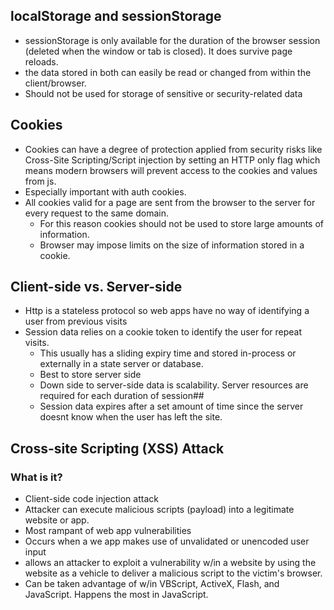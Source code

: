 ## localStorage and sessionStorage
+ sessionStorage is only available for the duration of the browser session (deleted when the window or tab is closed). It does survive page reloads.
+ the data stored in both can easily be read or changed from within the client/browser.
+ Should not be used for storage of sensitive or security-related data

## Cookies
+ Cookies can have a degree of protection applied from security risks like Cross-Site Scripting/Script injection by setting an HTTP only flag which means modern browsers will prevent access to the cookies and values from js.
+ Especially important with auth cookies.
+ All cookies valid for a page are sent from the browser to the server for every request to the same domain.
  + For this reason cookies should not be used to store large amounts of information.
  + Browser may impose limits on the size of information stored in a cookie.


## Client-side vs. Server-side
+ Http is a stateless protocol so web apps have no way of identifying a user from previous visits
+ Session data relies on a cookie token to identify the user for repeat visits.
  + This usually has a sliding expiry time and stored in-process or externally in a state server or database.
  + Best to store server side
  + Down side to server-side data is scalability. Server resources are required for each duration of session##
  + Session data expires after a set amount of time since the server doesnt know when the user has left the site.


## Cross-site Scripting (XSS) Attack
 ### What is it?
 + Client-side code injection attack
 + Attacker can execute malicious scripts (payload) into a legitimate website or app.
 + Most rampant of web app vulnerabilities
 + Occurs when a we app makes use of unvalidated or unencoded user input
 + allows an attacker to exploit a vulnerability w/in a website by using the website as a vehicle to deliver a malicious script to the victim's browser.
 + Can be taken advantage of w/in VBScript, ActiveX, Flash, and JavaScript. Happens the most in JavaScript. 